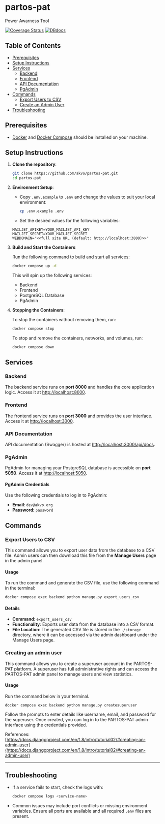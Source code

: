 # partos-pat
Power Awarness Tool

[![Coverage Status](https://coveralls.io/repos/github/akvo/partos-pat/badge.svg?branch=main)](https://coveralls.io/github/akvo/partos-pat?branch=main) [![DBdocs](https://img.shields.io/website?url=http%3A%2F%2Fdbdocs.io%2Fakvo%2Fpartos-pat&style=flat&logo=docsdotrs&logoColor=%23fff&label=dbdocs&labelColor=%230246cc&color=%235e5e5e&link=http%3A%2F%2Fdbdocs.io%2Fakvo%2Fpartos-pat)](https://dbdocs.io/akvo/partos-pat)

## Table of Contents

- [Prerequisites](#prerequisites)
- [Setup Instructions](#setup-instructions)
- [Services](#services)
  - [Backend](#backend)
  - [Frontend](#frontend)
  - [API Documentation](#api-documentation)
  - [PgAdmin](#pgadmin)
- [Commands](#commands)
  - [Export Users to CSV](#export-users-to-csv)
  - [Create an Admin User](#creating-an-admin-user)
- [Troubleshooting](#troubleshooting)

## Prerequisites

- [Docker](https://www.docker.com/get-started) and [Docker Compose](https://docs.docker.com/compose/install/) should be installed on your machine.

## Setup Instructions

1. **Clone the repository**:
   ```bash
   git clone https://github.com/akvo/partos-pat.git
   cd partos-pat
   ```

2. **Environment Setup**:
   - Copy `.env.example` to `.env` and change the values to suit your local environment:
     ```bash
     cp .env.example .env
     ```
   - Set the desired values for the following variables:
   ```
   MAILJET_APIKEY=YOUR_MAILJET_API_KEY
   MAILJET_SECRET=YOUR_MAILJET_SECRET
   WEBDOMAIN="<<full site URL (default: http://localhost:3000)>>"
   ```

3. **Build and Start the Containers**:

   Run the following command to build and start all services:
   ```bash
   docker compose up -d
   ```
   This will spin up the following services:
   - Backend
   - Frontend
   - PostgreSQL Database
   - PgAdmin

4. **Stopping the Containers**:

   To stop the containers without removing them, run:
   ```bash
   docker compose stop
   ```

   To stop and remove the containers, networks, and volumes, run:
   ```bash
   docker compose down
   ```

## Services

### Backend

The backend service runs on **port 8000** and handles the core application logic. Access it at [http://localhost:8000](http://localhost:8000).

### Frontend

The frontend service runs on **port 3000** and provides the user interface. Access it at [http://localhost:3000](http://localhost:3000).

### API Documentation

API documentation (Swagger) is hosted at [http://localhost:3000/api/docs](http://localhost:3000/api/docs).

### PgAdmin

PgAdmin for managing your PostgreSQL database is accessible on **port 5050**. Access it at [http://localhost:5050](http://localhost:5050).

#### PgAdmin Credentials

Use the following credentials to log in to PgAdmin:

- **Email**: `dev@akvo.org`
- **Password**: `password`


## Commands

### Export Users to CSV

This command allows you to export user data from the database to a CSV file. Admin users can then download this file from the **Manage Users** page in the admin panel.

#### Usage

To run the command and generate the CSV file, use the following command in the terminal:

```bash
docker compose exec backend python manage.py export_users_csv
```

#### Details

- **Command**: `export_users_csv`
- **Functionality**: Exports user data from the database into a CSV format.
- **File Location**: The generated CSV file is stored in the `./storage` directory, where it can be accessed via the admin dashboard under the Manage Users page.


### Creating an admin user

This command allows you to create a superuser account in the PARTOS-PAT platform. A superuser has full administrative rights and can access the PARTOS-PAT admin panel to manage users and view statistics.

#### Usage
Run the command below in your terminal.
```
docker compose exec backend python manage.py createsuperuser
```
Follow the prompts to enter details like username, email, and password for the superuser. Once created, you can log in to the PARTOS-PAT admin interface using the credentials provided.

References: [https://docs.djangoproject.com/en/1.8/intro/tutorial02/#creating-an-admin-user](https://docs.djangoproject.com/en/1.8/intro/tutorial02/#creating-an-admin-user)


---
## Troubleshooting

- If a service fails to start, check the logs with:
  ```bash
  docker compose logs <service-name>
  ```

- Common issues may include port conflicts or missing environment variables. Ensure all ports are available and all required `.env` files are present.
